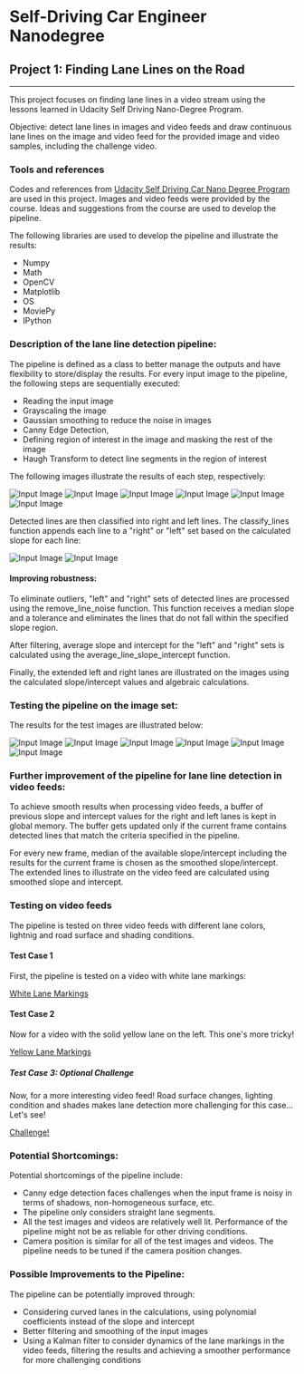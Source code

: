 
# Self-Driving Car Engineer Nanodegree


## Project 1: **Finding Lane Lines on the Road** 
***
This project focuses on finding lane lines in a video stream using the lessons learned in Udacity Self Driving Nano-Degree Program. 

Objective: detect lane lines in images and video feeds and draw continuous lane lines on the image and video feed for the provided image and video samples, including the challenge video. 

### Tools and references

Codes and references from [Udacity Self Driving Car Nano Degree Program](https://www.udacity.com/course/self-driving-car-engineer-nanodegree--nd013) are used in this project.
Images and video feeds were provided by the course. Ideas and suggestions from the course are used to develop the pipeline.

The following libraries are used to develop the pipeline and illustrate the results:
- Numpy
- Math
- OpenCV
- Matplotlib
- OS
- MoviePy
- IPython


### Description of the lane line detection pipeline:
The pipeline is defined as a class to better manage the outputs and have flexibility to store/display the results.
For every input image to the pipeline, the following steps are sequentially executed:
- Reading the input image
- Grayscaling the image
- Gaussian smoothing to reduce the noise in images
- Canny Edge Detection, 
- Defining region of interest in the image and masking the rest of the image
- Haugh Transform to detect line segments in the region of interest

The following images illustrate the results of each step, respectively:

![Input Image](test_images/solidWhiteCurve.jpg)
![Input Image](test_images/output_gray_solidWhiteCurve.jpg)
![Input Image](test_images/output_blur_gray_solidWhiteCurve.jpg)
![Input Image](test_images/output_edges_solidWhiteCurve.jpg)
![Input Image](test_images/output_masked_edges_solidWhiteCurve.jpg)
![Input Image](test_images/output_lines_edges_solidWhiteCurve.jpg) 

Detected lines are then classified into right and left lines. The classify_lines function appends each line to a "right" or "left" set based on the calculated slope for each line:

![Input Image](test_images/output_left_segments_solidWhiteCurve.jpg)
![Input Image](test_images/output_right_segments_solidWhiteCurve.jpg)

#### Improving robustness:

To eliminate outliers, "left" and "right" sets of detected lines are processed using the remove_line_noise function. This function receives a median slope and a tolerance and eliminates the lines that do not fall within the specified slope region.

After filtering, average slope and intercept for the "left" and "right" sets is calculated using the average_line_slope_intercept function.

Finally, the extended left and right lanes are illustrated on the images using the calculated slope/intercept values and algebraic calculations. 

### Testing the pipeline on the image set:

The results for the test images are illustrated below:

![Input Image](test_images/output_detected_lines_solidWhiteCurve.jpg)
![Input Image](test_images/output_detected_lines_solidWhiteRight.jpg)
![Input Image](test_images/output_detected_lines_solidYellowCurve.jpg)
![Input Image](test_images/output_detected_lines_solidYellowCurve2.jpg)
![Input Image](test_images/output_detected_lines_solidYellowLeft.jpg)
![Input Image](test_images/output_detected_lines_whiteCarLaneSwitch.jpg)

### Further improvement of the pipeline for lane line detection in video feeds:

To achieve smooth results when processing video feeds, a buffer of previous slope and intercept values for the right and left lanes is kept in global memory. The buffer gets updated only if the current frame contains detected lines that match the criteria specified in the pipeline.

For every new frame, median of the available slope/intercept including the results for the current frame is chosen as the smoothed slope/intercept. The extended lines to illustrate on the video feed are calculated using smoothed slope and intercept.


### Testing on video feeds
The pipeline is tested on three video feeds with different lane colors, lightnig and road surface and shading conditions.

#### Test Case 1

First, the pipeline is tested on a video with white lane markings:

[White Lane Markings](https://youtu.be/d9RTncq0h4w)

#### Test Case 2


Now for a video with the solid yellow lane on the left. This one's more tricky!

[Yellow Lane Markings](https://youtu.be/SZFrd4xmi54)

##### Test Case 3: Optional Challenge

Now, for a more interesting video feed! Road surface changes, lighting condition and shades makes lane detection more challenging for this case...
Let's see!

[Challenge!](https://youtu.be/J2QgPdEhMZE)

### Potential Shortcomings:

Potential shortcomings of the pipeline include:
-  Canny edge detection faces challenges when the input frame is noisy in terms of shadows, non-homogeneous surface, etc.
- The pipeline only considers straight lane segments. 
- All the test images and videos are relatively well lit. Performance of the pipeline might not be as reliable for other driving conditions.
- Camera position is similar for all of the test images and videos. The pipeline needs to be tuned if the camera position changes.


### Possible Improvements to the Pipeline:

The pipeline can be potentially improved through:
- Considering curved lanes in the calculations, using polynomial coefficients instead of the slope and intercept
- Better filtering and smoothing of the input images
- Using a Kalman filter to consider dynamics of the lane markings in the video feeds, filtering the results and achieving a smoother performance for more challenging conditions

